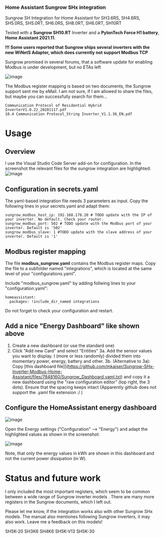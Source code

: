 ### Home Assistant Sungrow SHx integration
Sungrow SH Integration for Home Assistant for SH3.6RS, SH4.6RS, SH5.0RS, SH5.0RT, SH6.0RS, SH8.0RT, SH6.0RT, SH10RT

Tested with a **Sungrow SH10.RT** Inverter and a **PylonTech Force H1 battery**, **Home Assistant 2021.11**.

**!!! Some users reported that Sungrow ships several inverters with the new WiNetS Adapter, which does currently not support Modbus TCP**

Sungrow promised in several forums, that a software update for enabling Modbus is under development, but no ETAs left


![image](https://user-images.githubusercontent.com/29856783/148985584-531254dd-7f6d-445d-9b79-d1a8c9f90b70.png)


The Modbus register mapping is based on two documents, the Sungrow support sent me by eMail. I am not sure, if I am allowed to share the files, but maybe you can successfully search for them...

    Communication Protocol of Residential Hybrid InverterV1.0.22_20201117.pdf
    10.4 Communication Protocol_String Inverter_V1.1.36_EN.pdf

# Usage

## Overview 
I use the Visual Studio Code Server add-on for configuration. In the screenshot the relevant files for the sungrow integration are highlighted:
![image](https://user-images.githubusercontent.com/29856783/156320105-6eb9448d-301c-4c81-9d2a-ded83840a3aa.png)


##  Configuration in secrets.yaml
The yaml-based integration file needs 3 parameters as input. Copy the following lines in your secrets.yaml and adapt them:

    sungrow_modbus_host_ip: 192.168.178.20 # TODO update with the IP of your inverter. No default. Check your router.
    sungrow_modbus_port: 502 # TODO update with the Modbus port of your inverter. Default is '502'
    sungrow_modbus_slave: 1 #TODO update with the slave address of your inverter. Default is '1'

##  Modbus register mapping
The file **modbus_sungrow.yaml** contains the Modbus register maps. Copy the file  to a subfolder named "integrations", which is located at the same level of your "configurations.yaml". 

Include "modbus_sungrow.yaml" by adding follwing lines to your "configuration.yaml":

    homeassistant:
      packages: !include_dir_named integrations
    
Do not forget to check your configuration and restart.


##  Add a nice "Energy Dashboard" like shown above
1. Create a new dashboard (or use the standard one)
2. Click "Add new Card" and select "Entities"
3a. Add the sensor values you want to display. I (more or less randomly) divided them into momentary power, energy, battery and other.
3b. (Alternative to 3a): Copy [this dashboard file]](https://github.com/mkaiser/Sungrow-SHx-Inverter-Modbus-Home-Assistant/files/7848160/Sungrow_Dashboard.yaml.txt) and copy it a new dashboard using the "raw configuration editor" (top right, the 3 dots). Ensure that the spacing keeps intact (Apparently github does not support the .yaml file extension :/ )



##  Configure the HomeAssistant energy dashboard 
![image](https://user-images.githubusercontent.com/29856783/148981502-823778d7-ebd3-4101-8060-48e0619cee4c.png)

Open the Energy settings ("Configuration" --> "Energy") and adapt the highlighted values as shown in the screenshot: 

![image](https://user-images.githubusercontent.com/29856783/148981897-23821ec4-c35e-4dd0-8ec1-02aefd0eac93.png)

Note, that only the energy values in kWh are shown in this dashboard and not the current power dissipation (in W).



# Status and future work 
I only included the most important registers, which seem to be common between a wide range of Sungrow inverter models . There are many more registers in the Sungrow documents, which I left out. 

Please let me know, if the integration works also with other Sungrow SHx models. 
The manual also mentiones following Sungrow inverters, it may also work. Leave me a feedback on this models!

SH5K-20
SH3K6
SH4K6
SH5K-V13
SH5K-30
